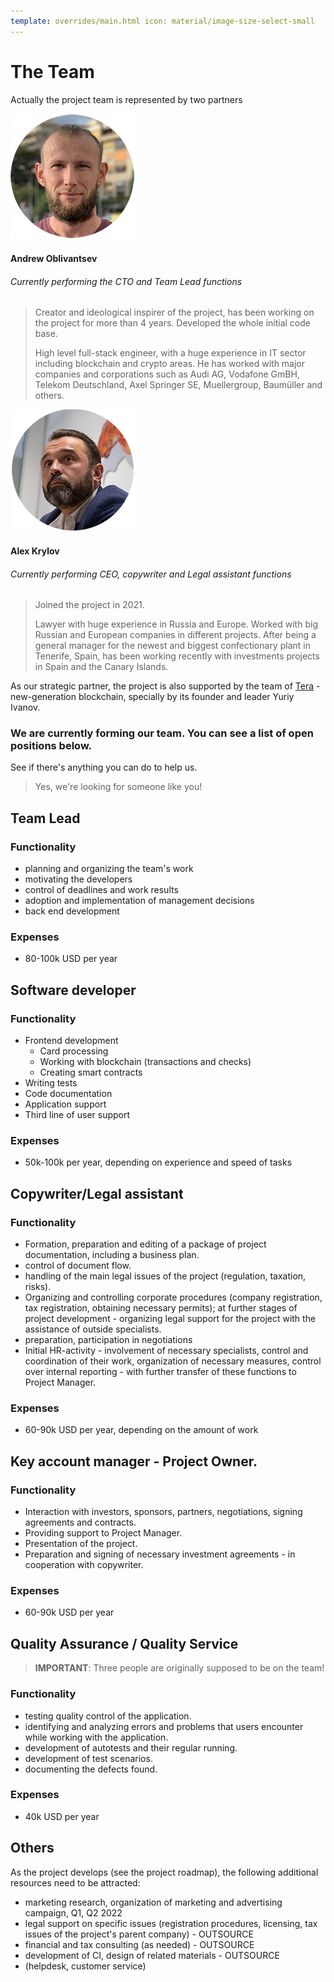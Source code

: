 ```yaml
---
template: overrides/main.html icon: material/image-size-select-small
---
```


# The Team

Actually the project team is represented by two partners

<img src="assets/a_obl.png" alt="photo" width="200"/>

#### Andrew Oblivantsev

###### *Currently performing the CTO and Team Lead functions*

>Creator and ideological inspirer of the project, has been working on the project for more than 4 years. Developed the whole initial code base.
>
>High level full-stack engineer, with a huge experience in IT sector including blockchain and crypto areas. 
>He has worked with major companies and corporations such as Audi AG, Vodafone GmBH, Telekom Deutschland, Axel Springer SE, Muellergroup, Baumüller and others.

<img src="assets/a_krn.png" alt="photo" width="200"/>

#### Alex Krylov

###### *Currently performing CEO, copywriter and Legal assistant functions*

>Joined the project in 2021.
>
>Lawyer with huge experience in Russia and Europe. Worked with big Russian and European companies in different projects. After being a general manager for the newest and biggest confectionary plant in Tenerife, Spain, has been working recently with investments projects in Spain and the Canary Islands.

As our strategic partner, the project is also supported by the team of [Tera](https://www.terafoundation.org) - new-generation blockchain, specially by its founder and leader Yuriy Ivanov.

### We are currently forming our team. You can see a list of open positions below.

See if there's anything you can do to help us.

> Yes, we're looking for someone like you!

## Team Lead

### Functionality

* planning and organizing the team's work
* motivating the developers
* control of deadlines and work results
* adoption and implementation of management decisions
* back end development

### Expenses

* 80-100k USD per year

## Software developer

### Functionality

* Frontend development
  * Card processing
  * Working with blockchain (transactions and checks)
  * Creating smart contracts
* Writing tests
* Code documentation
* Application support
* Third line of user support

### Expenses

- 50k-100k per year, depending on experience and speed of tasks

## Copywriter/Legal assistant

### Functionality

* Formation, preparation and editing of a package of project documentation, including a business plan.
* control of document flow.
* handling of the main legal issues of the project (regulation, taxation, risks).
* Organizing and controlling corporate procedures (company registration, tax registration, obtaining necessary permits);
  at further stages of project development - organizing legal support for the project with the assistance of outside
  specialists.
* preparation, participation in negotiations
* Initial HR-activity - involvement of necessary specialists, control and coordination of their work, organization of
  necessary measures, control over internal reporting - with further transfer of these functions to Project Manager.

### Expenses

- 60-90k USD per year, depending on the amount of work

## Key account manager - Project Owner.

### Functionality

* Interaction with investors, sponsors, partners, negotiations, signing agreements and contracts.
* Providing support to Project Manager.
* Presentation of the project.
* Preparation and signing of necessary investment agreements - in cooperation with copywriter.

### Expenses

- 60-90k USD per year

## Quality Assurance / Quality Service

> **IMPORTANT**: Three people are originally supposed to be on the team!

### Functionality

- testing quality control of the application.
- identifying and analyzing errors and problems that users encounter while working with the application.
- development of autotests and their regular running.
- development of test scenarios.
- documenting the defects found.

### Expenses

- 40k USD per year

## Others

As the project develops (see the project roadmap), the following additional resources need to be attracted:

- marketing research, organization of marketing and advertising campaign, Q1, Q2 2022
- legal support on specific issues (registration procedures, licensing, tax issues of the project's parent company) -
  OUTSOURCE
- financial and tax consulting (as needed) - OUTSOURCE
- development of CI, design of related materials - OUTSOURCE
- (helpdesk, customer service)
